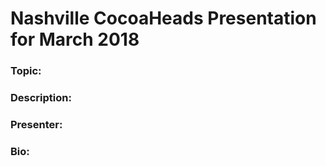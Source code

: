 # Nashville CocoaHeads Presentation for March 2018

### Topic:

### Description:

### Presenter:

### Bio:
